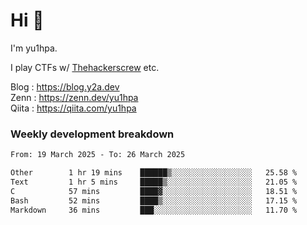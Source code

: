 # Hi 👋

I'm yu1hpa.

I play CTFs w/ [Thehackerscrew](https://www.thehackerscrew.team/) etc.

Blog : https://blog.y2a.dev  
Zenn : https://zenn.dev/yu1hpa  
Qiita : https://qiita.com/yu1hpa  

### Weekly development breakdown

<!--START_SECTION:waka-->

```txt
From: 19 March 2025 - To: 26 March 2025

Other        1 hr 19 mins    ██████▒░░░░░░░░░░░░░░░░░░   25.58 %
Text         1 hr 5 mins     █████▒░░░░░░░░░░░░░░░░░░░   21.05 %
C            57 mins         ████▓░░░░░░░░░░░░░░░░░░░░   18.51 %
Bash         52 mins         ████▒░░░░░░░░░░░░░░░░░░░░   17.15 %
Markdown     36 mins         ███░░░░░░░░░░░░░░░░░░░░░░   11.70 %
```

<!--END_SECTION:waka-->

